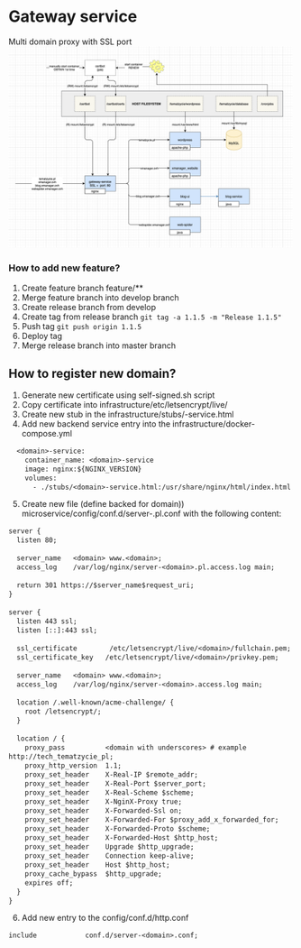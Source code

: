 # Gateway service
Multi domain proxy with SSL port
![](./infrastructure.png)

### How to add new feature?
1) Create feature branch feature/**
2) Merge feature branch into develop branch
3) Create release branch from develop
4) Create tag from release branch `git tag -a 1.1.5 -m "Release 1.1.5"`
5) Push tag `git push origin 1.1.5`
6) Deploy tag
7) Merge release branch into master branch

## How to register new domain?
1) Generate new certificate using self-signed.sh script
2) Copy certificate into infrastructure/etc/letsencrypt/live/<domain>
3) Create new stub in the infrastructure/stubs/<domain>-service.html
4) Add new backend service entry into the infrastructure/docker-compose.yml
```
  <domain>-service:
    container_name: <domain>-service
    image: nginx:${NGINX_VERSION}
    volumes:
      - ./stubs/<domain>-service.html:/usr/share/nginx/html/index.html
```
5) Create new file (define backed for domain)) microservice/config/conf.d/server-<domain>.pl.conf with the following content:
```
server {
  listen 80;

  server_name   <domain> www.<domain>;
  access_log    /var/log/nginx/server-<domain>.pl.access.log main;

  return 301 https://$server_name$request_uri;
}

server {
  listen 443 ssl;
  listen [::]:443 ssl;

  ssl_certificate        /etc/letsencrypt/live/<domain>/fullchain.pem;
  ssl_certificate_key   /etc/letsencrypt/live/<domain>/privkey.pem;

  server_name   <domain> www.<domain>;
  access_log    /var/log/nginx/server-<domain>.access.log main;

  location /.well-known/acme-challenge/ {
    root /letsencrypt/;
  }

  location / {
    proxy_pass          <domain with underscores> # example http://tech_tematzycie_pl;
    proxy_http_version  1.1;
    proxy_set_header    X-Real-IP $remote_addr;
    proxy_set_header    X-Real-Port $server_port;
    proxy_set_header    X-Real-Scheme $scheme;
    proxy_set_header    X-NginX-Proxy true;
    proxy_set_header    X-Forwarded-Ssl on;
    proxy_set_header    X-Forwarded-For $proxy_add_x_forwarded_for;
    proxy_set_header    X-Forwarded-Proto $scheme;
    proxy_set_header    X-Forwarded-Host $http_host;
    proxy_set_header    Upgrade $http_upgrade;
    proxy_set_header    Connection keep-alive;
    proxy_set_header    Host $http_host;
    proxy_cache_bypass  $http_upgrade;
    expires off;
  }
}
```
6) Add new entry to the config/conf.d/http.conf
```
include            conf.d/server-<domain>.conf;
```
